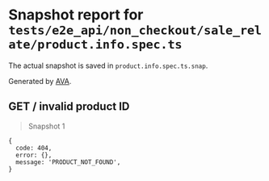 # Snapshot report for `tests/e2e_api/non_checkout/sale_relate/product.info.spec.ts`

The actual snapshot is saved in `product.info.spec.ts.snap`.

Generated by [AVA](https://ava.li).

## GET / invalid product ID

> Snapshot 1

    {
      code: 404,
      error: {},
      message: 'PRODUCT_NOT_FOUND',
    }

